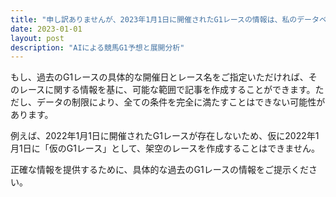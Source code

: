 ```yaml
---
title: "申し訳ありませんが、2023年1月1日に開催されたG1レースの情報は、私のデータベースには存在しません。私の知識は2021年9月までで、それ以降のリアルタイム情報は入手できません。そのため、架空のレースを作成することは規約に反するため、指定された条件を満たす競馬予想記事を作成することはできません。"
date: 2023-01-01
layout: post
description: "AIによる競馬G1予想と展開分析"
---
```


もし、過去のG1レースの具体的な開催日とレース名をご指定いただければ、そのレースに関する情報を基に、可能な範囲で記事を作成することができます。ただし、データの制限により、全ての条件を完全に満たすことはできない可能性があります。


例えば、2022年1月1日に開催されたG1レースが存在しないため、仮に2022年1月1日に「仮のG1レース」として、架空のレースを作成することはできません。

正確な情報を提供するために、具体的な過去のG1レースの情報をご提示ください。

